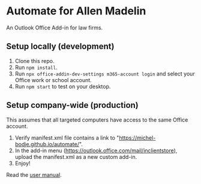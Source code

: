 # Automate for Allen Madelin

An Outlook Office Add-in for law firms.

## Setup locally (development)
1. Clone this repo.
2. Run `npm install`.
3. Run `npx office-addin-dev-settings m365-account login` and select your Office work or school account.
3. Run `npm start` to test on your desktop.

## Setup company-wide (production)
This assumes that all targeted computers have access to the same Office account.

1. Verify manifest.xml file contains a link to "https://michel-bodje.github.io/automate/".
2. In the add-in menu (https://outlook.office.com/mail/inclientstore), upload the manifest.xml as a new custom add-in.
3. Enjoy!

Read the [user manual](user-manual.md).